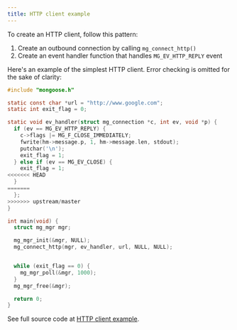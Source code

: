 ```yaml
---
title: HTTP client example
---
```


To create an HTTP client, follow this pattern:

1. Create an outbound connection by calling `mg_connect_http()`
2. Create an event handler function that handles `MG_EV_HTTP_REPLY` event

Here's an example of the simplest HTTP client.
Error checking is omitted for the sake of clarity:

```c
#include "mongoose.h"

static const char *url = "http://www.google.com";
static int exit_flag = 0;

static void ev_handler(struct mg_connection *c, int ev, void *p) {
  if (ev == MG_EV_HTTP_REPLY) {
    c->flags |= MG_F_CLOSE_IMMEDIATELY;
    fwrite(hm->message.p, 1, hm->message.len, stdout);
    putchar('\n');
    exit_flag = 1;
  } else if (ev == MG_EV_CLOSE) {
    exit_flag = 1;
<<<<<<< HEAD
  }
=======
  };
>>>>>>> upstream/master
}

int main(void) {
  struct mg_mgr mgr;

  mg_mgr_init(&mgr, NULL);
  mg_connect_http(mgr, ev_handler, url, NULL, NULL);


  while (exit_flag == 0) {
    mg_mgr_poll(&mgr, 1000);
  }
  mg_mgr_free(&mgr);

  return 0;
}
```

See full source code at [HTTP client example](https://github.com/cesanta/dev/tree/master/mongoose/examples/http_client).
